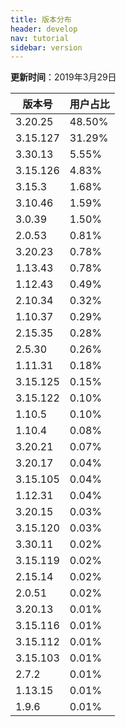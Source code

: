 ```yaml
---
title: 版本分布
header: develop
nav: tutorial
sidebar: version
---
```

**更新时间**：2019年3月29日

|版本号|用户占比|
|---|---|
|3.20.25|48.50%|
|3.15.127|31.29%|
|3.30.13|5.55%|
|3.15.126|4.83%|
|3.15.3|1.68%|
|3.10.46|1.59%|
|3.0.39|1.50%|
|2.0.53|0.81%|
|3.20.23|0.78%|
|1.13.43|0.78%|
|1.12.43|0.49%|
|2.10.34|0.32%|
|1.10.37|0.29%|
|2.15.35|0.28%|
|2.5.30|0.26%|
|1.11.31|0.18%|
|3.15.125|0.15%|
|3.15.122|0.10%|
|1.10.5|0.10%|
|1.10.4|0.08%|
|3.20.21|0.07%|
|3.20.17|0.04%|
|3.15.105|0.04%|
|1.12.31|0.04%|
|3.20.15|0.03%|
|3.15.120|0.03%|
|3.30.11|0.02%|
|3.15.119|0.02%|
|2.15.14|0.02%|
|2.0.51|0.02%|
|3.20.13|0.01%|
|3.15.116|0.01%|
|3.15.112|0.01%|
|3.15.103|0.01%|
|2.7.2|0.01%|
|1.13.15|0.01%|
|1.9.6|0.01%|
